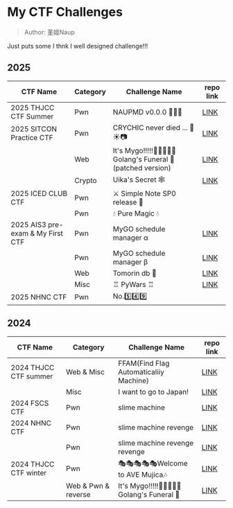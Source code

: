 # My CTF Challenges
> Author: 堇姬Naup

Just puts some I thnk I well designed challenge!!! 

## 2025
| CTF Name | Category | Challenge Name | repo link |
| - | - | - | - |
| 2025 THJCC CTF Summer	| Pwn | NAUPMD v0.0.0 📒📕📘 | [LINK](https://github.com/Naupjjin/THJCC-CTF-2025-summer/tree/main/NAUPMD_v0) |
| 2025 SITCON Practice CTF	| Pwn | CRYCHIC never died ... 🌸☀️📷 | [LINK](https://github.com/Naupjjin/SITCON-2025-Challenge/tree/main/CRICHIC_never_died) |
| | Web | It's Mygo!!!!!🎤🎸🎸🥁🎸 Golang's Funeral 🎹 (patched version) | [LINK](https://github.com/Naupjjin/SITCON-2025-Challenge/tree/main/ItsMyGo_GolangFuneral) |
| | Crypto | Uika's Secret 🕸️ | [LINK](https://github.com/Naupjjin/SITCON-2025-Challenge/tree/main/UikaSecret) | 
| 2025 ICED CLUB CTF	| Pwn | ⚔️ Simple Note SP0 release 👻 |  |
| 	| Pwn | 💧 Pure Magic 💧 |  |
| 2025 AIS3 pre-exam & My First CTF	| Pwn | MyGO schedule manager α | [LINK](https://github.com/Naupjjin/2025-AIS3-pre-exam-challenge/tree/main/MyGO-schedule-manager-alpha) |
| 	| Pwn | MyGO schedule manager β | [LINK](https://github.com/Naupjjin/2025-AIS3-pre-exam-challenge/tree/main/MyGO-schedule-manager-beta) |
| 	| Web | Tomorin db 🐧 | [LINK](https://github.com/Naupjjin/2025-AIS3-pre-exam-challenge/tree/main/tomorin_db) |
| 	| Misc | ♖ PyWars ♖ | [LINK](https://github.com/Naupjjin/2025-AIS3-pre-exam-challenge/tree/main/PyWars) |
| 2025 NHNC CTF  | Pwn | No.5️⃣4️⃣9️⃣ | |

## 2024
| CTF Name | Category | Challenge Name | repo link |
| - | - | - | - |
| 2024 THJCC CTF summer | Web & Misc | FFAM(Find Flag Automaticaliiy Machine) | [LINK](https://github.com/Naupjjin/THJCC-CTF-2024/tree/main/Web/FFAM) |
| | Misc | I want to go to Japan! | [LINK](https://github.com/Naupjjin/THJCC-CTF-2024/tree/main/OSINT/JAPAN) |
| 2024 FSCS CTF | Pwn | slime machine | [LINK](https://github.com/Naupjjin/My-CTF-challenge/tree/main/FSCS-CTF-2024/slime_machine) |
| 2024 NHNC CTF | Pwn | slime machine revenge | [LINK](https://github.com/Naupjjin/NHNC-CTF-challege/tree/main/slime_machine_revenge) |
| | Pwn | slime machine revenge revenge | [LINK](https://github.com/Naupjjin/NHNC-CTF-challege/tree/main/slime_revenge_revenge) |
| 2024 THJCC CTF winter | Pwn | 🎭🎭🎭🎭🎭Welcome to AVE Mujica🎶  | [LINK](https://github.com/Naupjjin/THJCC-CTF-2024-winter/tree/main/welcome-to-avemujica) |
| | Web & Pwn & reverse | It's Mygo!!!!!🎤🎸🎸🥁🎸 Golang's Funeral 🎹 | [LINK](https://github.com/Naupjjin/THJCC-CTF-2024-winter/tree/main/ItsMygo-GolangFuneral) |
